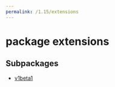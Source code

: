 ```yaml
---
permalink: /1.15/extensions
---
```


# package extensions



## Subpackages

* [v1beta1](extensions-v1beta1.md)
